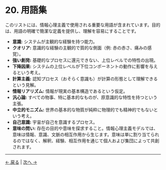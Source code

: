 # 20. 用語集

このリストには、情報心理主義で使用される重要な用語が含まれています。目的は、用語の明確で簡潔な定義を提供し、理解を容易にすることです。

- **意識:** システムが主観的な経験を持つ能力。
- **クオリア:** 意識的な経験の主観的で質的な側面（例: 赤の赤さ、痛みの感覚）。
- **強い創発:** 基礎的なプロセスに還元できない、上位レベルでの特性の出現。
- **下降因果:** システムの上位レベルが下位コンポーネントの動作に影響を与えるという考え。
- **計算主義:** 認知プロセス（おそらく意識も）が計算の形態として理解できるという見解。
- **情報リアリズム:** 情報が現実の基本構造であるという仮定。
- **汎心論:** すべての物事、特に基本的なものが、原意識的な特性を持つという主張。
- **中立的モニズム:** 世界の基本的な物質が純粋に物理的でも精神的でもないという考え。
- **自己意識:** 宇宙が自己を意識するプロセス。
- **意味の問い:** 存在の目的や意味を探求すること。情報心理主義モデルでは、意味は情報、意識、文脈の相互作用から生じます。意味は単に割り当てられるのではなく、解釈、経験、相互作用を通じて個人および集団によって共創されます。

---
<div class="navigation-links">
<a href="../19_意味の拡張的考察/" class="nav-link prev-link">← 戻る</a> | <a href="../21_貢献者/" class="nav-link next-link">次へ →</a>
</div>
